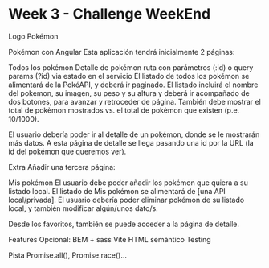 # Week 3 - Challenge WeekEnd

Logo Pokémon

Pokémon con Angular
Esta aplicación tendrá inicialmente 2 páginas:

Todos los pokémon
Detalle de pokémon
ruta con parámetros (:id) o query params (?id)
via estado en el servicio
El listado de todos los pokémon se alimentará de la PokéAPI, y deberá ir paginado. El listado incluirá el nombre del pokemon, su imagen, su peso y su altura y deberá ir acompañado de dos botones, para avanzar y retroceder de página. También debe mostrar el total de pokèmon mostrados vs. el total de pokèmon que existen (p.e. 10/1000).

El usuario debería poder ir al detalle de un pokémon, donde se le mostrarán más datos. A esta página de detalle se llega pasando una id por la URL (la id del pokémon que queremos ver).

Extra
Añadir una tercera página:

Mis pokémon
El usuario debe poder añadir los pokémon que quiera a su listado local. El listado de Mis pokémon se alimentará de [una API local/privada]. El usuario debería poder eliminar pokémon de su listado local, y también modificar algún/unos dato/s.

Desde los favoritos, también se puede acceder a la página de detalle.

Features
Opcional: BEM + sass Vite HTML semántico Testing

Pista Promise.all(), Promise.race()...
